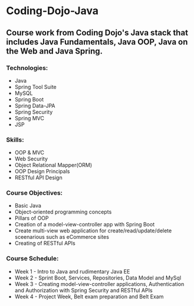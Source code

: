 # Coding-Dojo-Java
## Course work from Coding Dojo's Java stack that includes Java Fundamentals, Java OOP, Java on the Web and Java Spring.

### Technologies:
* Java
* Spring Tool Suite
* MySQL
* Spring Boot
* Spring Data-JPA
* Spring Security
* Spring MVC
* JSP

### Skills:
* OOP & MVC
* Web Security
* Object Relational Mapper(ORM)
* OOP Design Principals
* RESTful API Design

### Course Objectives:
* Basic Java
* Object-oriented programming concepts
* Pillars of OOP
* Creation of a model-view-controller app with Spring Boot
* Create multi-view web application for create/read/update/delete sceenarious such as eCommerce sites
* Creating of RESTful APIs

### Course Schedule:
* Week 1 - Intro to Java and rudimentary Java EE
* Week 2 - Sprint Boot, Services, Repositories, Data Model and MySql
* Week 3 - Creating model-view-controller applications, Authentication and Authorization with Spring Security and RESTful APIs
* Week 4 - Project Week, Belt exam preparation and Belt Exam
